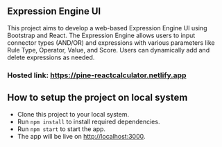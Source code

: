 ## Expression Engine UI
This project aims to develop a web-based Expression Engine UI using Bootstrap and React. The Expression Engine allows users to input connector types (AND/OR) and expressions with various parameters like Rule Type, Operator, Value, and Score. Users can dynamically add and delete expressions as needed.

### Hosted link: https://pine-reactcalculator.netlify.app

## How to setup the project on local system
- Clone this project to your local system.
- Run `npm install` to install required dependencies.
- Run `npm start` to start the app.
- The app will be live on [http://localhost:3000](http://localhost:3000).